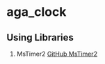 # aga_clock

## Using Libraries
1. MsTimer2
[GitHub MsTimer2](https://github.com/PaulStoffregen/MsTimer2)
